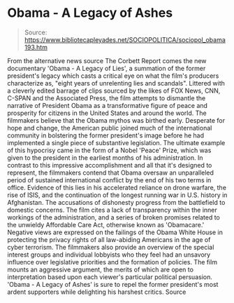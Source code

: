 # Obama - A Legacy of Ashes

> Source: https://www.bibliotecapleyades.net/SOCIOPOLITICA/sociopol_obama193.htm

From the
alternative news source
The Corbett Report
comes the new documentary 'Obama - A Legacy of Lies', a
summation of the former president's legacy which casts a
critical eye on what the film's producers characterize
as,
"eight years of
unrelenting lies and scandals".
Littered with a
cleverly edited barrage of clips sourced by the likes of
FOX News, CNN, C-SPAN and the Associated Press, the film
attempts to dismantle the narrative of President Obama
as a transformative figure of peace and prosperity
for citizens in the United States and around the world.
The filmmakers believe that the Obama mythos was birthed
early.
Desperate for hope
and change, the American public joined much of the
international community in bolstering the former
president's image before he had implemented a single
piece of substantive legislation.
The ultimate
example of this hypocrisy came in the form of a Nobel
'Peace' Prize, which was given to the president in the
earliest months of his administration.
In contrast to this
impressive accomplishment and all that it's designed to
represent, the filmmakers contend that
Obama oversaw an
unparalleled period of sustained international conflict
by the end of his two terms in office.
Evidence of this
lies in his accelerated reliance on drone warfare, the
rise of ISIS, and the continuation of the longest
running war in U.S. history in Afghanistan.
The accusations of dishonesty progress from the
battlefield to domestic concerns.
The film cites a
lack of transparency within the inner workings of the
administration, and a series of broken promises related
to the unwieldy Affordable Care Act, otherwise known as
'Obamacare.'
Negative views are
expressed on the failings of the Obama White House in
protecting the privacy rights of all law-abiding
Americans in the age of cyber terrorism.
The filmmakers also
provide an overview of the special interest groups and
individual lobbyists who they feel had an unsavory
influence over legislative priorities and the formation
of policies.
The film mounts an aggressive argument, the merits of
which are open to interpretation based upon each
viewer's particular political persuasion.
'Obama - A Legacy
of Ashes' is sure to repel the former president's most
ardent supporters while delighting his harshest critics.
Source
